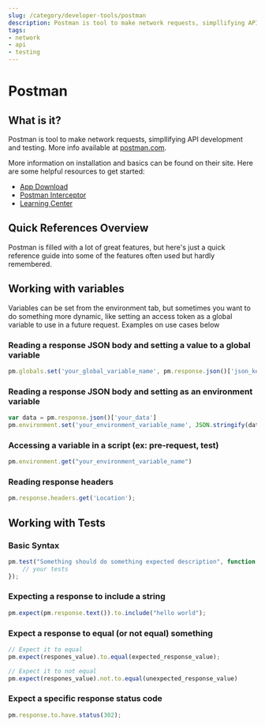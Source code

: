 ```yaml
---
slug: /category/developer-tools/postman
description: Postman is tool to make network requests, simpllifying API development and testing.
tags:
- network
- api
- testing
---
```


# Postman

## What is it?
Postman is tool to make network requests, simpllifying API development and testing. More info available at [postman.com](https://www.postman.com/).

More information on installation and basics can be found on their site. Here are some helpful resources to get started:

* [App Download](https://www.postman.com/downloads/)
* [Postman Interceptor](https://learning.postman.com/docs/sending-requests/capturing-request-data/interceptor/)
* [Learning Center](https://learning.postman.com/docs/getting-started/introduction/)

## Quick References Overview

Postman is filled with a lot of great features, but here's just a quick reference guide into some of the features often used but hardly remembered.

## Working with variables

Variables can be set from the environment tab, but sometimes you want to do something more dynamic, like setting an access token as a global variable to use in a future request. Examples on use cases below

### Reading a response JSON body and setting a value to a global variable
```javascript
pm.globals.set('your_global_variable_name', pm.response.json()['json_key_name'])
```

### Reading a response JSON body and setting as an environment variable
```javascript
var data = pm.response.json()['your_data']
pm.environment.set('your_environment_variable_name', JSON.stringify(data));
```

### Accessing a variable in a script (ex: pre-request, test)
```javascript
pm.environment.get("your_environment_variable_name")
```

### Reading response headers
```javascript
pm.response.headers.get('Location');
```

## Working with Tests

### Basic Syntax
```javascript
pm.test("Something should do something expected description", function () {
    // your tests
});
```

### Expecting a response to include a string
```javascript
pm.expect(pm.response.text()).to.include("hello world");
```

### Expect a response to equal (or not equal) something
```javascript
// Expect it to equal
pm.expect(respones_value).to.equal(expected_response_value);

// Expect it to not equal
pm.expect(respones_value).not.to.equal(unexpected_response_value)
```

### Expect a specific response status code
```javascript
pm.response.to.have.status(302);
```


